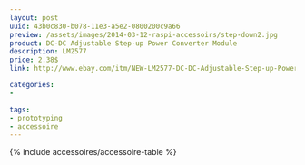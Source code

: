 ```yaml
---
layout: post
uuid: 43b0c830-b078-11e3-a5e2-0800200c9a66
preview: /assets/images/2014-03-12-raspi-accessoirs/step-down2.jpg
product: DC-DC Adjustable Step-up Power Converter Module
description: LM2577
price: 2.38$
link: http://www.ebay.com/itm/NEW-LM2577-DC-DC-Adjustable-Step-up-Power-Converter-Module-/170813838776

categories:
-

tags:
- prototyping
- accessoire
---
```


{% include accessoires/accessoire-table %}